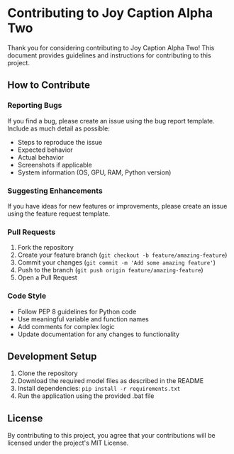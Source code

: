 # Contributing to Joy Caption Alpha Two

Thank you for considering contributing to Joy Caption Alpha Two! This document provides guidelines and instructions for contributing to this project.

## How to Contribute

### Reporting Bugs

If you find a bug, please create an issue using the bug report template. Include as much detail as possible:

- Steps to reproduce the issue
- Expected behavior
- Actual behavior
- Screenshots if applicable
- System information (OS, GPU, RAM, Python version)

### Suggesting Enhancements

If you have ideas for new features or improvements, please create an issue using the feature request template.

### Pull Requests

1. Fork the repository
2. Create your feature branch (`git checkout -b feature/amazing-feature`)
3. Commit your changes (`git commit -m 'Add some amazing feature'`)
4. Push to the branch (`git push origin feature/amazing-feature`)
5. Open a Pull Request

### Code Style

- Follow PEP 8 guidelines for Python code
- Use meaningful variable and function names
- Add comments for complex logic
- Update documentation for any changes to functionality

## Development Setup

1. Clone the repository
2. Download the required model files as described in the README
3. Install dependencies: `pip install -r requirements.txt`
4. Run the application using the provided .bat file

## License

By contributing to this project, you agree that your contributions will be licensed under the project's MIT License.
